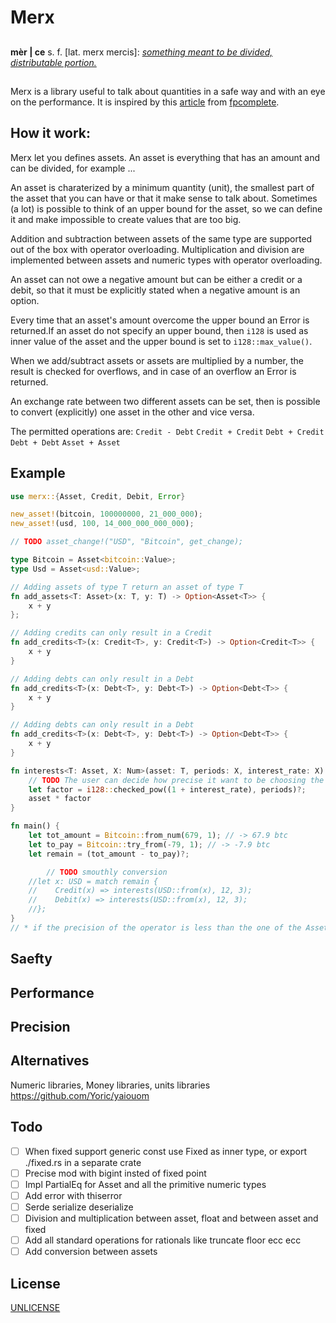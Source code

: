 # Merx

##

**mèr | ce** s. f. [lat. merx mercis]:
[*something meant to be divided, distributable portion.*](https://www.etimo.it/?term=merce&find=Cerca)

##

Merx is a library useful to talk about quantities in a safe way and with an eye on the
performance. It is inspired by this
[article](https://tech.fpcomplete.com/blog/safe-decimal-right-on-the-money) from
[fpcomplete](https://tech.fpcomplete.com/tech).

## How it work:
Merx let you defines assets. An asset is everything that has an amount and can be divided, for
example ...

An asset is charaterized by a minimum quantity (unit), the smallest part of the asset that you
can have or that it make sense to talk about. Sometimes (a lot) is possible to think of an upper
bound for the asset, so we can define it and make impossible to create values that are too big.

Addition and subtraction between assets of the same type are supported out of the box with operator
overloading. Multiplication and division are implemented between assets and numeric
types with operator overloading.

An asset can not owe a negative amount but can be either a credit or a debit, so that it must
be explicitly stated when a negative amount is an option.

Every time that an asset's amount overcome the upper bound an Error is returned.If an asset do not
specify an upper bound, then `i128` is used as inner value of the asset and the upper bound is set
to `i128::max_value()`. 

When we add/subtract assets or assets are multiplied by a number, the result is checked for
overflows, and in case of an overflow an Error is returned.

An exchange rate between two different assets can be set, then is possible to convert (explicitly)
one asset in the other and vice versa.

The permitted operations are: `Credit - Debt` `Credit + Credit` `Debt + Credit` `Debt + Debt` 
`Asset + Asset`


## Example
```rust
use merx::{Asset, Credit, Debit, Error}

new_asset!(bitcoin, 100000000, 21_000_000);
new_asset!(usd, 100, 14_000_000_000_000);

// TODO asset_change!("USD", "Bitcoin", get_change);

type Bitcoin = Asset<bitcoin::Value>;
type Usd = Asset<usd::Value>;

// Adding assets of type T return an asset of type T
fn add_assets<T: Asset>(x: T, y: T) -> Option<Asset<T>> {
    x + y
};

// Adding credits can only result in a Credit
fn add_credits<T>(x: Credit<T>, y: Credit<T>) -> Option<Credit<T>> {
    x + y
}

// Adding debts can only result in a Debt
fn add_credits<T>(x: Debt<T>, y: Debt<T>) -> Option<Debt<T>> {
    x + y
}

// Adding debts can only result in a Debt
fn add_credits<T>(x: Debt<T>, y: Debt<T>) -> Option<Debt<T>> {
    x + y
}

fn interests<T: Asset, X: Num>(asset: T, periods: X, interest_rate: X) -> Option<Asset<T>> {
    // TODO The user can decide how precise it want to be choosing the type of the factor*
    let factor = i128::checked_pow((1 + interest_rate), periods)?;
    asset * factor
}

fn main() {
    let tot_amount = Bitcoin::from_num(679, 1); // -> 67.9 btc
    let to_pay = Bitcoin::try_from(-79, 1); // -> -7.9 btc
    let remain = (tot_amount - to_pay)?;

		// TODO smouthly conversion
    //let x: USD = match remain {
    //    Credit(x) => interests(USD::from(x), 12, 3);
    //    Debit(x) => interests(USD::from(x), 12, 3);
    //};
}
// * if the precision of the operator is less than the one of the Asset the Asset's precision is used
```

## Saefty

## Performance

## Precision

## Alternatives

Numeric libraries, Money libraries, units libraries
https://github.com/Yoric/yaiouom

## Todo

 - [ ] When fixed support generic const use Fixed as inner type, or export ./fixed.rs in a separate crate
 - [ ] Precise mod with bigint insted of fixed point
 - [ ] Impl PartialEq for Asset and all the primitive numeric types
 - [ ] Add error with thiserror
 - [ ] Serde serialize deserialize
 - [ ] Division and multiplication between asset, float and between asset and fixed
 - [ ] Add all standard operations for rationals like truncate floor ecc ecc
 - [ ] Add conversion between assets

## License

[UNLICENSE](https://unlicense.org/)
